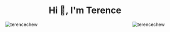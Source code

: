 <h1 align="center">Hi 👋, I'm Terence</h1>

<img align="left" src="https://github-readme-streak-stats.herokuapp.com/?user=terencechew&" alt="terencechew" />

<img align="right" src="https://github-readme-stats.vercel.app/api?username=terencechew&show_icons=true&locale=en" alt="terencechew" />

